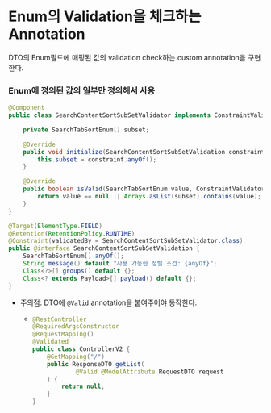 # Enum의 Validation을 체크하는 Annotation
DTO의 Enum필드에 매핑된 값의 validation check하는 custom annotation을 구현한다.

### Enum에 정의된 값의 일부만 정의해서 사용
```java
@Component
public class SearchContentSortSubSetValidator implements ConstraintValidator<SearchContentSortSubSetValidation, SearchTabSortEnum> {

    private SearchTabSortEnum[] subset;

    @Override
    public void initialize(SearchContentSortSubSetValidation constraint) {
        this.subset = constraint.anyOf();
    }

    @Override
    public boolean isValid(SearchTabSortEnum value, ConstraintValidatorContext context) {
        return value == null || Arrays.asList(subset).contains(value);
    }
}
```
```java
@Target(ElementType.FIELD)
@Retention(RetentionPolicy.RUNTIME)
@Constraint(validatedBy = SearchContentSortSubSetValidator.class)
public @interface SearchContentSortSubSetValidation {
    SearchTabSortEnum[] anyOf();
    String message() default "사용 가능한 정렬 조건: {anyOf}";
    Class<?>[] groups() default {};
    Class<? extends Payload>[] payload() default {};
}
```
- 주의점: DTO에 `@Valid` annotation을 붙여주어야 동작한다.
  - ```java
    @RestController
    @RequiredArgsConstructor
    @RequestMapping()
    @Validated
    public class ControllerV2 {
        @GetMapping("/")
        public ResponseDTO getList(
                @Valid @ModelAttribute RequestDTO request
        ) {
            return null;
        }
    }
    ```